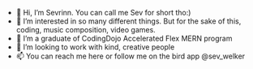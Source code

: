 - 👋 Hi, I’m Sevrinn. You can call me Sev for short tho:)
- 👀 I’m interested in so many different things. But for the sake of this, coding, music composition, video games.
- 🌱 I’m a graduate of CodingDojo Accelerated Flex MERN program
- 💞️ I’m looking to work with kind, creative people
- 📫 You can reach me here or follow me on the bird app @sev_welker

<!---
sevrinn/sevrinn is a ✨ special ✨ repository because its `README.md` (this file) appears on your GitHub profile.
You can click the Preview link to take a look at your changes.
--->
